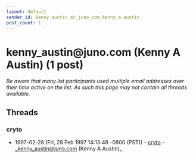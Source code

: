 ```yaml
---
layout: default
sender_id: kenny_austin_at_juno_com_kenny_a_austin_
post_count: 1
---
```


# kenny_austin<span>@</span>juno.com (Kenny A Austin) (1 post)

_Be aware that many list participants used multiple email addresses over their time active on the list. As such this page may not contain all threads available._

## Threads

### cryto
+ 1997-02-28 (Fri, 28 Feb 1997 14:13:48 -0800 (PST)) - [cryto](/archive/1997/02/5a96f2c81b328efb840005231386b93833f725ed752cd7cb4e47f6234634eb9a) - _kenny_austin@juno.com (Kenny A Austin)_

